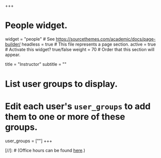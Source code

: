 +++
# People widget.
widget = "people"  # See https://sourcethemes.com/academic/docs/page-builder/
headless = true  # This file represents a page section.
active = true  # Activate this widget? true/false
weight = 70  # Order that this section will appear.

title = "Instructor"
subtitle = ""

# List user groups to display.
#   Edit each user's `user_groups` to add them to one or more of these groups.
user_groups = [""]
+++

[//]: # (Office hours can be found [here](/officehours).)